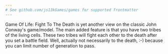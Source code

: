 ```yaml
---
# See github.com/js13kGames/games for supported frontmatter
---
```

Game Of Life: Fight To The Death is yet another view on the classic John Conway's game/model. The main added feature is that you have two tribes of the living cells. These two tribes will fight each other to the death after you set a battle field. Well, actually not necessarily to the death, :-) because you can limit number of generation to pass.